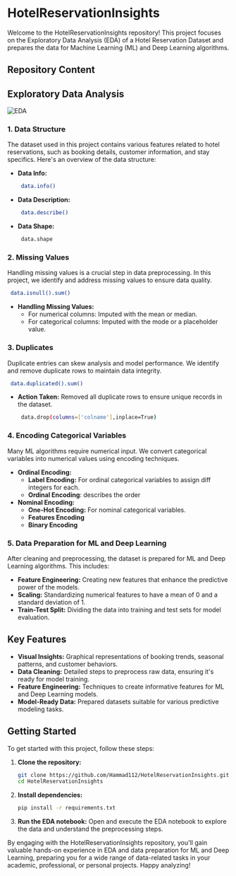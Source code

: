 # HotelReservationInsights

Welcome to the HotelReservationInsights repository! This project focuses on the Exploratory Data Analysis (EDA) of a Hotel Reservation Dataset and prepares the data for Machine Learning (ML) and Deep Learning algorithms.

## Repository Content
## Exploratory Data Analysis
![EDA](https://github.com/Hammad112/Hotel-Reservation-Data-Exploration/assets/95902997/32607787-7ec4-4efc-9b26-31ed72ade5a6)

### 1. Data Structure
The dataset used in this project contains various features related to hotel reservations, such as booking details, customer information, and stay specifics. Here's an overview of the data structure:

- **Data Info:** 
  ```bash
   data.info() 
   ```
    

- **Data Description:**
           
  ```bash
   data.describe()
   ``` 

- **Data Shape:**
  ```bash
   data.shape
   ```
 

### 2. Missing Values
Handling missing values is a crucial step in data preprocessing. In this project, we identify and address missing values to ensure data quality.
  
  ```bash
   data.isnull().sum()
   ```

- **Handling Missing Values:**
  - For numerical columns: Imputed with the mean or median.
  - For categorical columns: Imputed with the mode or a placeholder value.


### 3. Duplicates
Duplicate entries can skew analysis and model performance. We identify and remove duplicate rows to maintain data integrity.

  ```bash
   data.duplicated().sum()
   ```
- **Action Taken:**
  Removed all duplicate rows to ensure unique records in the dataset.
  ```bash
   data.drop(columns=['colname'],inplace=True)
   ```

### 4. Encoding Categorical Variables
Many ML algorithms require numerical input. We convert categorical variables into numerical values using encoding techniques.

- **Ordinal Encoding:**
  - **Label Encoding:** For ordinal categorical variables to assign diff integers for each.
  - **Ordinal Encoding**: describes the order
- **Nominal Encoding:**
  - **One-Hot Encoding:** For nominal categorical variables.
  - **Features Encoding**
  - **Binary Encoding**

### 5. Data Preparation for ML and Deep Learning
After cleaning and preprocessing, the dataset is prepared for ML and Deep Learning algorithms. This includes:

- **Feature Engineering:** Creating new features that enhance the predictive power of the models.
- **Scaling:** Standardizing numerical features to have a mean of 0 and a standard deviation of 1.
- **Train-Test Split:** Dividing the data into training and test sets for model evaluation.

## Key Features

- **Visual Insights:** Graphical representations of booking trends, seasonal patterns, and customer behaviors.
- **Data Cleaning:** Detailed steps to preprocess raw data, ensuring it's ready for model training.
- **Feature Engineering:** Techniques to create informative features for ML and Deep Learning models.
- **Model-Ready Data:** Prepared datasets suitable for various predictive modeling tasks.

## Getting Started

To get started with this project, follow these steps:

1. **Clone the repository:**
   ```bash
   git clone https://github.com/Hammad112/HotelReservationInsights.git
   cd HotelReservationInsights
   ```

2. **Install dependencies:**
   ```bash
   pip install -r requirements.txt
   ```

3. **Run the EDA notebook:**
   Open and execute the EDA notebook to explore the data and understand the preprocessing steps.


By engaging with the HotelReservationInsights repository, you'll gain valuable hands-on experience in EDA and data preparation for ML and Deep Learning, preparing you for a wide range of data-related tasks in your academic, professional, or personal projects. Happy analyzing!
